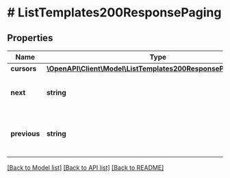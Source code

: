 # # ListTemplates200ResponsePaging

## Properties

Name | Type | Description | Notes
------------ | ------------- | ------------- | -------------
**cursors** | [**\OpenAPI\Client\Model\ListTemplates200ResponsePagingCursors**](ListTemplates200ResponsePagingCursors.md) |  | [optional]
**next** | **string** | A URI to ge the next paginated page. | [optional]
**previous** | **string** | A URI to ge the previous paginated page. | [optional]

[[Back to Model list]](../../README.md#models) [[Back to API list]](../../README.md#endpoints) [[Back to README]](../../README.md)
